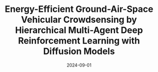 ---
title: "Energy-Efficient Ground-Air-Space Vehicular Crowdsensing by Hierarchical Multi-Agent Deep Reinforcement Learning with Diffusion Models"
collection: publications
category: manuscripts
# permalink: /publication/2009-10-01-paper-title-number-1
authors: 
  - "Yinuo Zhao"
  - "Chi Harold Liu"
  - "Tianjiao Yi"
  - "Guozheng Li"
  - "Dapeng Wu"
date: 2024-09-01
venue: 'JSAC'
# codeurl: 'https://github.com/BIT-MCS/Cadre'
paperurl: '/papers/2024-1-jsac.pdf'
# citation: 'Your Name, You. (2009). &quot;Paper Title Number 1.&quot; <i>Journal 1</i>. 1(1).'
header:
  teaser: jsac.png
---